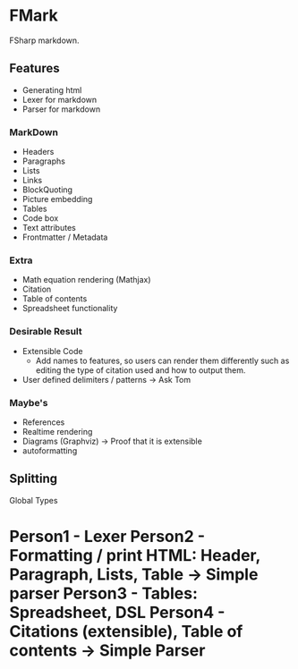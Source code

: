 # FMark
FSharp markdown.

## Features

- Generating html
- Lexer for markdown
- Parser for markdown

### MarkDown

- Headers
- Paragraphs
- Lists
- Links
- BlockQuoting
- Picture embedding
- Tables
- Code box
- Text attributes
- Frontmatter / Metadata

### Extra

- Math equation rendering (Mathjax)
- Citation
- Table of contents
- Spreadsheet functionality

### Desirable Result
- Extensible Code
    - Add names to features, so users can render them differently
      such as editing the type of citation used and how to output them.
- User defined delimiters / patterns -> Ask Tom

### Maybe's

- References
- Realtime rendering
- Diagrams (Graphviz) -> Proof that it is extensible
- autoformatting

## Splitting

Global Types
<h1 opt="hi"> </hi>

Person1 - Lexer
Person2 - Formatting / print HTML: Header, Paragraph, Lists, Table -> Simple parser
Person3 - Tables: Spreadsheet, DSL
Person4 - Citations (extensible), Table of contents -> Simple Parser